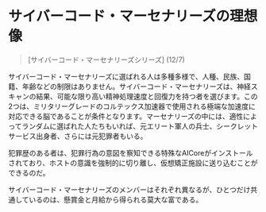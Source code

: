# サイバーコード・マーセナリーズの理想像
> [サイバーコード・マーセナリーズシリーズ] (12/7)

サイバーコード・マーセナリーズに選ばれる人は多種多様で、人種、民族、国籍、年齢などの制限はありません。サイバーコード・マーセナリーズは、神経スキャンの結果、可能な限り高い精神処理速度と回復力を持つ者を選びます。この2つは、ミリタリーグレードのコルテックス加速器で使用される極端な加速度に対応できる脳であることが条件となります。マーセナリーズの中には、適性によってランダムに選ばれた人たちもいれば、元エリート軍人の兵士、シークレットサービス出身者、さらには元犯罪者もいる。

犯罪歴のある者は、犯罪行為の意図を察知できる特殊なAICoreがインストールされており、ホストの意識を強制的に切り離し、仮想矯正施設に送り込むことができるのだ。

サイバーコード・マーセナリーズのメンバーはそれぞれ異なるが、ひとつだけ共通しているのは、懸賞金と月給から得られる莫大な富である。
